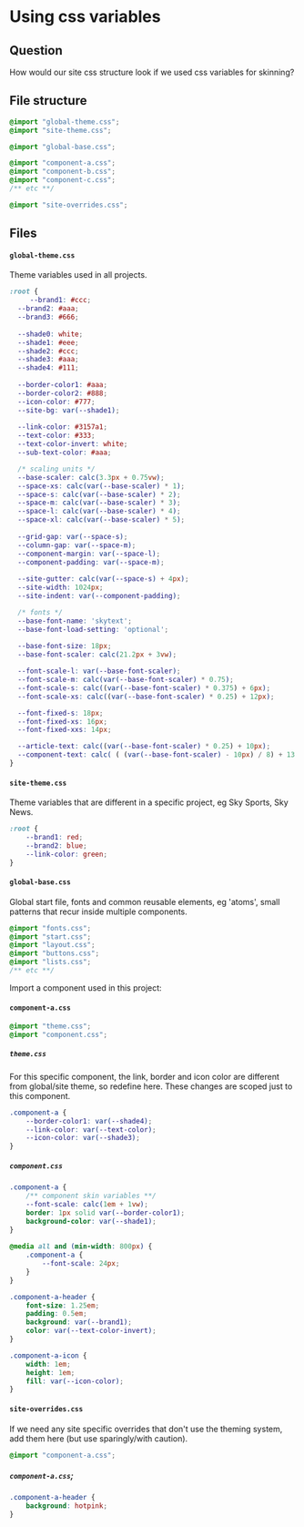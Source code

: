 # Using css variables

## Question
How would our site css structure look if we used css variables for skinning?

## File structure
```css
@import "global-theme.css";
@import "site-theme.css";

@import "global-base.css";

@import "component-a.css";
@import "component-b.css";
@import "component-c.css";
/** etc **/

@import "site-overrides.css";
```

## Files
#### `global-theme.css` 
Theme variables used in all projects. 
```css
:root {
     --brand1: #ccc;
  --brand2: #aaa;
  --brand3: #666;
  
  --shade0: white;
  --shade1: #eee;
  --shade2: #ccc;
  --shade3: #aaa;
  --shade4: #111;
  
  --border-color1: #aaa;
  --border-color2: #888;
  --icon-color: #777;
  --site-bg: var(--shade1);
  
  --link-color: #3157a1;
  --text-color: #333;
  --text-color-invert: white;
  --sub-text-color: #aaa;

  /* scaling units */
  --base-scaler: calc(3.3px + 0.75vw);
  --space-xs: calc(var(--base-scaler) * 1);
  --space-s: calc(var(--base-scaler) * 2); 
  --space-m: calc(var(--base-scaler) * 3);
  --space-l: calc(var(--base-scaler) * 4);
  --space-xl: calc(var(--base-scaler) * 5);
  
  --grid-gap: var(--space-s);
  --column-gap: var(--space-m);
  --component-margin: var(--space-l);
  --component-padding: var(--space-m);
  
  --site-gutter: calc(var(--space-s) + 4px);
  --site-width: 1024px;
  --site-indent: var(--component-padding);

  /* fonts */
  --base-font-name: 'skytext';
  --base-font-load-setting: 'optional';
  
  --base-font-size: 18px;
  --base-font-scaler: calc(21.2px + 3vw);

  --font-scale-l: var(--base-font-scaler);
  --font-scale-m: calc(var(--base-font-scaler) * 0.75);
  --font-scale-s: calc((var(--base-font-scaler) * 0.375) + 6px);
  --font-scale-xs: calc((var(--base-font-scaler) * 0.25) + 12px);

  --font-fixed-s: 18px;
  --font-fixed-xs: 16px;
  --font-fixed-xxs: 14px;

  --article-text: calc((var(--base-font-scaler) * 0.25) + 10px);
  --component-text: calc( ( (var(--base-font-scaler) - 10px) / 8) + 13.25px);
}
```
#### `site-theme.css`
Theme variables that are different in a specific project, eg Sky Sports, Sky News.
```css
:root {
    --brand1: red;
    --brand2: blue;
    --link-color: green;
}
```
#### `global-base.css`
Global start file, fonts and common reusable elements, eg 'atoms', small patterns that recur inside multiple components.
```css
@import "fonts.css";
@import "start.css";
@import "layout.css";
@import "buttons.css";
@import "lists.css";
/** etc **/
```
Import a component used in this project:
#### `component-a.css`
```css
@import "theme.css";
@import "component.css";
```
##### `theme.css`
For this specific component, the link, border and icon color are different from global/site theme, so redefine here. These changes are scoped just to this component.
```css
.component-a {
    --border-color1: var(--shade4);
    --link-color: var(--text-color);
    --icon-color: var(--shade3);
}
```
#####  `component.css`
```css
.component-a {
    /** component skin variables **/
    --font-scale: calc(1em + 1vw);
    border: 1px solid var(--border-color1);
    background-color: var(--shade1);
}
	
@media all and (min-width: 800px) {
    .component-a {
        --font-scale: 24px;
    }
}

.component-a-header {
    font-size: 1.25em;
    padding: 0.5em;
    background: var(--brand1);
    color: var(--text-color-invert);
}

.component-a-icon {
    width: 1em;
    height: 1em;
    fill: var(--icon-color);
}
```
#### `site-overrides.css`
If we need any site specific overrides that don't use the theming system, add them here (but use sparingly/with caution).
```css
@import "component-a.css";
```
##### `component-a.css`;
```css
.component-a-header {
    background: hotpink;
}
```
